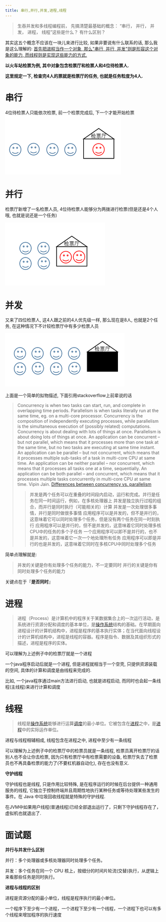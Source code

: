 ```yaml
---
title: 串行,并行,并发,进程,线程
---
```




> 生吞并发和多线程编程前， 先搞清楚最基础的概念： “串行， 并行， 并发， 进程， 线程”这些是什么？ 有什么区别？

其实这五个概念不应该在一块儿来进行比较, 如果非要说有什么联系的话, 那么我是这么理解的: <u>首先把进程当作一个对象, 那么"串行, 并行, 并发"则是形容这个对象的能力, 而线程则是实现这些能力的方式.</u>

**以火车站检票为例, 其中对象包含检票厅和检票人和4位待检票人.** 

**这里规定一下, 检查完4人的票就是检票厅的任务, 也就是任务粒度为4人.**

# **串行**

4位待检票人只能依次检票, 前一个检票完成后, 下一个才能开始检票
![串行](./img/1-1.png)

# **并行**

检票厅新增了一名检票人员, 4位待检票人能够分为两拨进行检票(但是还是4个人哦, 也就是说还是一个任务)

![并行](./img/1-2.png)

# **并发**

又来了四位检票人, 这4人跟之前的4人优先级一样, 那么现在是8人, 也就是2个任务, 在这种情况下不计较检票厅中有多少检票人员

![并行](./img/1-3.png)

上面是一个简单的拟物描述, 下面引用stackoverflow上前辈说的话

> Concurrency is when two tasks can start, run, and complete in overlapping time periods. Parallelism is when tasks literally run at the same time, eg. on a multi-core processor.
> Concurrency is the composition of independently executing processes, while parallelism is the simultaneous execution of (possibly related) computations.
> Concurrency is about dealing with lots of things at once. Parallelism is about doing lots of things at once.
> An application can be concurrent – but not parallel, which means that it processes more than one task at the same time, but no two tasks are executing at same time instant.
> An application can be parallel – but not concurrent, which means that it processes multiple sub-tasks of a task in multi-core CPU at same time.
> An application can be neither parallel – nor concurrent, which means that it processes all tasks one at a time, sequentially.
> An application can be both parallel – and concurrent, which means that it processes multiple tasks concurrently in multi-core CPU at same time.
> Vipin Jain. [Differences between concurrency vs. parallelism](https://stackoverflow.com/questions/4844637/what-is-the-difference-between-concurrency-parallelism-and-asynchronous-methods)
>
> > 并发是两个任务可以在重叠的时间段内启动，运行和完成。并行是任务在同一时间运行，例如，在多核处理器上
> > 并发是独立执行过程的组合，而并行是同时执行（可能相关的）计算
> > 并发是一次处理很多事情，并行是同时做很多事情
> > 应用程序可以是并发的，但不是并行的，这意味着它可以同时处理多个任务，但是没有两个任务在同一时刻执行
> > 应用程序可以是并行的，但不是并发的，这意味着它同时处理多核CPU中的任务的多个子任务
> > 一个应用程序可以即不是并行的，也不是并发的，这意味着它一次一个地处理所有任务
> > 应用程序可以即是并行的也是并发的，这意味着它同时在多核CPU中同时处理多个任务

简单点理解就是:

> 并发的关键是你有处理多个任务的能力，不一定要同时
> 并行的关键是你有同时处理多个任务的能力

关键点在于『**是否同时**』

# **进程**

> 进程（Process）是计算机中的程序关于某数据集合上的一次运行活动，是系统进行资源分配和调度的基本单位，是[操作系统](https://baike.baidu.com/item/操作系统)结构的基础。在早期面向进程设计的计算机结构中，进程是程序的基本执行实体；在当代面向线程设计的计算机结构中，进程是线程的容器。程序是指令、数据及其组织形式的描述，进程是程序的实体。

可以理解为上述例子中的检票厅就是一个进程

一个java程序启动后就是一个进程, 但是进程就相当于一个空壳, 只提供资源装载的空间, 具体的计算和调度是由线程来完成的. 

比如, 一个java程序通过main方法进行启动, 也就是进程启动, 而同时也会起一条线程(主线程)来进行计算和调度

# **线程**

> 线程是[操作系统](https://baike.baidu.com/item/操作系统)能够进行运算[调度](https://baike.baidu.com/item/调度)的最小单位。它被包含在[进程](https://baike.baidu.com/item/进程)之中，是[进程](https://baike.baidu.com/item/进程)中的实际运作单位。

进程与线程相辅相成, 线程包含在进程之中, 进程中至少有一条线程

可以理解为上述例子中的检票厅中的检票员就是一条线程, 检票员离开检票厅的话别人也不会让你去检票, 因为只有检票厅中有检票需要的设备, 检票厅失去了检票员也不再具备检票的能力了(不要杠机器自动化), 存在也没有意义.

**守护线程**

守护线程也是线程, 只是作用比较特殊, 是在程序运行的时候在后台提供一种通用服务的线程, 它独立于控制终端并且周期性地执行某种任务或等待处理某些发生的事件。在 Java 中垃圾回收线程就是特殊的守护线程.

在JVM中如果用户线程(普通线程)已经全部退出运行了，只剩下守护线程存在了，虚拟机也就退出了.

# **面试题**

**并行与并发什么区别**

并行：多个处理器或多核处理器同时处理多个任务。

并发：多个任务在同一个 CPU 核上，按细分的时间片轮流(交替)执行，从逻辑上来看那些任务是同时执行。



**进程与线程的区别**

进程是资源分配的最小单位，线程是程序执行的最小单位。

一个程序下至少有一个进程，一个进程下至少有一个线程，一个进程下也可以有多个线程来增加程序的执行速度